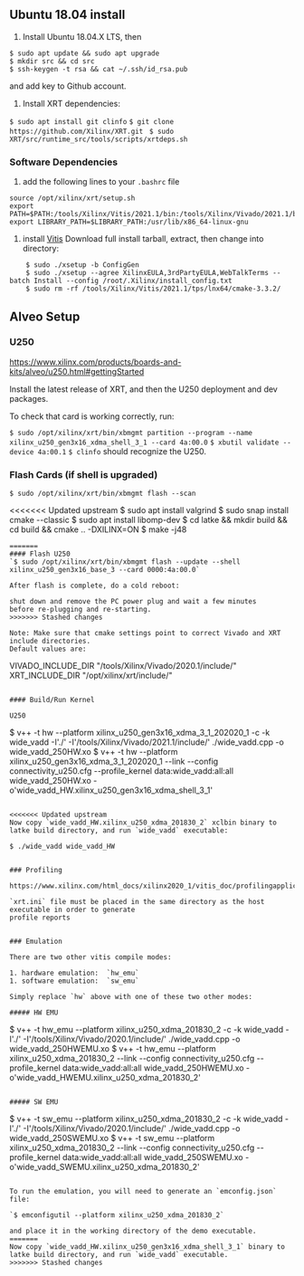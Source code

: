 ## Ubuntu 18.04 install

1. Install Ubuntu 18.04.X LTS, then

```
$ sudo apt update && sudo apt upgrade
$ mkdir src && cd src
$ ssh-keygen -t rsa && cat ~/.ssh/id_rsa.pub
```

and add key to Github account.


1. Install XRT dependencies:

`$ sudo apt install git clinfo`
`$ git clone https://github.com/Xilinx/XRT.git `
`$ sudo XRT/src/runtime_src/tools/scripts/xrtdeps.sh`


### Software Dependencies

1. add the following lines to your `.bashrc` file
```
source /opt/xilinx/xrt/setup.sh
export PATH=$PATH:/tools/Xilinx/Vitis/2021.1/bin:/tools/Xilinx/Vivado/2021.1/bin:/tools/Xilinx/DocNav:/opt/xilinx/xrt/bin/
export LIBRARY_PATH=$LIBRARY_PATH:/usr/lib/x86_64-linux-gnu
```

1. install [Vitis](https://www.xilinx.com/support/download/index.html/content/xilinx/en/downloadNav/vitis.html)
   Download full install tarball, extract, then change into directory:
```
    $ sudo ./xsetup -b ConfigGen
    $ sudo ./xsetup --agree XilinxEULA,3rdPartyEULA,WebTalkTerms --batch Install --config /root/.Xilinx/install_config.txt
    $ sudo rm -rf /tools/Xilinx/Vitis/2021.1/tps/lnx64/cmake-3.3.2/
```

## Alveo Setup

### U250

https://www.xilinx.com/products/boards-and-kits/alveo/u250.html#gettingStarted

Install the latest release of XRT, and then the U250 deployment and dev packages.


To check that card is working correctly, run:

`$ sudo /opt/xilinx/xrt/bin/xbmgmt partition --program --name xilinx_u250_gen3x16_xdma_shell_3_1 --card 4a:00.0`
`$ xbutil validate --device 4a:00.1`
`$ clinfo` should recognize the U250.


### Flash Cards (if shell is upgraded)

`$ sudo /opt/xilinx/xrt/bin/xbmgmt flash --scan`


<<<<<<< Updated upstream
$ sudo apt install valgrind
$ sudo snap install cmake --classic
$ sudo apt install libomp-dev
$ cd latke && mkdir build && cd build && cmake .. -DXILINX=ON
$ make -j48

```
=======
#### Flash U250
`$ sudo /opt/xilinx/xrt/bin/xbmgmt flash --update --shell  xilinx_u250_gen3x16_base_3 --card 0000:4a:00.0`

After flash is complete, do a cold reboot:

shut down and remove the PC power plug and wait a few minutes
before re-plugging and re-starting.
>>>>>>> Stashed changes

Note: Make sure that cmake settings point to correct Vivado and XRT include directories.
Default values are:

```
VIVADO_INCLUDE_DIR       "/tools/Xilinx/Vivado/2020.1/include/"
XRT_INCLUDE_DIR          "/opt/xilinx/xrt/include/"
```

#### Build/Run Kernel

U250

```
$ v++ -t hw --platform xilinx_u250_gen3x16_xdma_3_1_202020_1 -c -k wide_vadd -I'./' -I'/tools/Xilinx/Vivado/2021.1/include/' ./wide_vadd.cpp -o wide_vadd_250HW.xo
$ v++ -t hw --platform xilinx_u250_gen3x16_xdma_3_1_202020_1 --link --config connectivity_u250.cfg  --profile_kernel data:wide_vadd:all:all wide_vadd_250HW.xo -o'wide_vadd_HW.xilinx_u250_gen3x16_xdma_shell_3_1'

```

<<<<<<< Updated upstream
Now copy `wide_vadd_HW.xilinx_u250_xdma_201830_2` xclbin binary to latke build directory, and run `wide_vadd` executable:

$ ./wide_vadd wide_vadd_HW


### Profiling

https://www.xilinx.com/html_docs/xilinx2020_1/vitis_doc/profilingapplication.html#xmv1511400547463

`xrt.ini` file must be placed in the same directory as the host executable in order to generate
profile reports


### Emulation

There are two other vitis compile modes:

1. hardware emulation:  `hw_emu`
1. software emulation:  `sw_emu`

Simply replace `hw` above with one of these two other modes:

##### HW EMU

```
$ v++ -t hw_emu --platform xilinx_u250_xdma_201830_2 -c -k wide_vadd -I'./' -I'/tools/Xilinx/Vivado/2020.1/include/' ./wide_vadd.cpp -o wide_vadd_250HWEMU.xo
$ v++ -t hw_emu --platform xilinx_u250_xdma_201830_2 --link --config connectivity_u250.cfg  --profile_kernel data:wide_vadd:all:all wide_vadd_250HWEMU.xo -o'wide_vadd_HWEMU.xilinx_u250_xdma_201830_2'
```

##### SW EMU

```
$ v++ -t sw_emu --platform xilinx_u250_xdma_201830_2 -c -k wide_vadd -I'./' -I'/tools/Xilinx/Vivado/2020.1/include/' ./wide_vadd.cpp -o wide_vadd_250SWEMU.xo
$ v++ -t sw_emu --platform xilinx_u250_xdma_201830_2 --link --config connectivity_u250.cfg  --profile_kernel data:wide_vadd:all:all wide_vadd_250SWEMU.xo -o'wide_vadd_SWEMU.xilinx_u250_xdma_201830_2'
```

To run the emulation, you will need to generate an `emconfig.json` file:

`$ emconfigutil --platform xilinx_u250_xdma_201830_2`

and place it in the working directory of the demo executable.
=======
Now copy `wide_vadd_HW.xilinx_u250_gen3x16_xdma_shell_3_1` binary to latke build directory, and run `wide_vadd` executable.
>>>>>>> Stashed changes

